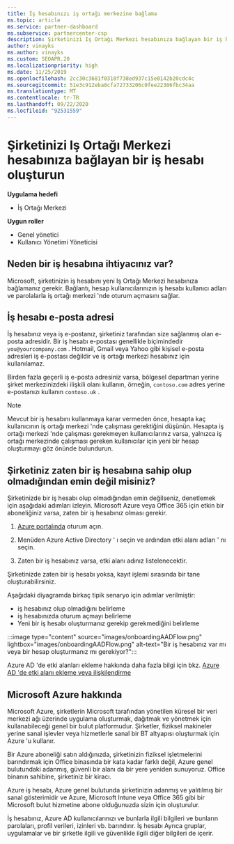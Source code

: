 ```yaml
---
title: İş hesabınızı iş ortağı merkezine bağlama
ms.topic: article
ms.service: partner-dashboard
ms.subservice: partnercenter-csp
description: Şirketinizi Iş Ortağı Merkezi hesabınıza bağlayan bir iş hesabı oluşturun. Bu, şirketinizdeki çalışanların Iş Ortağı Merkezi 'ne erişmesini sağlar.
author: vinayks
ms.author: vinayks
ms.custom: SEOAPR.20
ms.localizationpriority: high
ms.date: 11/25/2019
ms.openlocfilehash: 2cc30c3681f0310f738ed937c15e0142b20cdc4c
ms.sourcegitcommit: 51e3c912eba8cfa72733206c0fee22386fbc34aa
ms.translationtype: MT
ms.contentlocale: tr-TR
ms.lasthandoff: 09/22/2020
ms.locfileid: "92531559"
---
```

# <a name="create-a-work-account-that-links-your-company-to-your-partner-center-account"></a>Şirketinizi Iş Ortağı Merkezi hesabınıza bağlayan bir iş hesabı oluşturun

**Uygulama hedefi**

- İş Ortağı Merkezi

**Uygun roller**

- Genel yönetici
- Kullanıcı Yönetimi Yöneticisi

## <a name="why-you-need-a-work-account"></a>Neden bir iş hesabına ihtiyacınız var?

Microsoft, şirketinizin iş hesabını yeni Iş Ortağı Merkezi hesabınıza bağlamanız gerekir. Bağlantı, hesap kullanıcılarınızın iş hesabı kullanıcı adları ve parolalarla iş ortağı merkezi 'nde oturum açmasını sağlar.

## <a name="the-work-account-email-address"></a>İş hesabı e-posta adresi

İş hesabınız veya iş e-postanız, şirketiniz tarafından size sağlanmış olan e-posta adresidir. Bir iş hesabı e-postası genellikle biçimindedir `you@yourcompany.com` . Hotmail, Gmail veya Yahoo gibi kişisel e-posta adresleri iş e-postası değildir ve iş ortağı merkezi hesabınız için kullanılamaz.

Birden fazla geçerli iş e-posta adresiniz varsa, bölgesel departman yerine şirket merkezinizdeki ilişkili olanı kullanın, örneğin, `contoso.com` adres yerine e-postanızı kullanın `contoso.uk` .

> [!NOTE]  
> Mevcut bir iş hesabını kullanmaya karar vermeden önce, hesapta kaç kullanıcının iş ortağı merkezi 'nde çalışması gerektiğini düşünün. Hesapta iş ortağı merkezi 'nde çalışması gerekmeyen kullanıcılarınız varsa, yalnızca iş ortağı merkezinde çalışması gereken kullanıcılar için yeni bir hesap oluşturmayı göz önünde bulundurun.

## <a name="not-sure-if-your-company-already-has-a-work-account"></a>Şirketiniz zaten bir iş hesabına sahip olup olmadığından emin değil misiniz?

Şirketinizde bir iş hesabı olup olmadığından emin değilseniz, denetlemek için aşağıdaki adımları izleyin. Microsoft Azure veya Office 365 için etkin bir aboneliğiniz varsa, zaten bir iş hesabınız olması gerekir.

1. [Azure portalında](https://portal.azure.com) oturum açın.

2. Menüden Azure Active Directory ' ı seçin ve ardından etki alanı adları ' nı seçin.

3. Zaten bir iş hesabınız varsa, etki alanı adınız listelenecektir.

Şirketinizde zaten bir iş hesabı yoksa, kayıt işlemi sırasında bir tane oluşturabilirsiniz.

Aşağıdaki diyagramda birkaç tipik senaryo için adımlar verilmiştir:

- iş hesabınız olup olmadığını belirleme
- iş hesabınızda oturum açmayı belirleme
- Yeni bir iş hesabı oluşturmanız gerekip gerekmediğini belirleme

:::image type="content" source="images/onboardingAADFlow.png" lightbox="images/onboardingAADFlow.png" alt-text="Bir iş hesabınız var mı veya bir hesap oluşturmanız mı gerekiyor?":::

Azure AD 'de etki alanları ekleme hakkında daha fazla bilgi için bkz. [Azure AD 'de etki alanı ekleme veya ilişkilendirme](/azure/active-directory/active-directory-add-domain)

## <a name="about-microsoft-azure"></a>Microsoft Azure hakkında

Microsoft Azure, şirketlerin Microsoft tarafından yönetilen küresel bir veri merkezi ağı üzerinde uygulama oluşturmak, dağıtmak ve yönetmek için kullanabileceği genel bir bulut platformudur. Şirketler, fiziksel makineler yerine sanal işlevler veya hizmetlerle sanal bir BT altyapısı oluşturmak için Azure 'u kullanır.

Bir Azure aboneliği satın aldığınızda, şirketinizin fiziksel işletmelerini barındırmak için Office binasında bir kata kadar farklı değil, Azure genel bulutundaki adanmış, güvenli bir alanı da bir yere yeniden sunuyoruz. Office binanın sahibine, şirketiniz bir kiracı.

Azure iş hesabı, Azure genel bulutunda şirketinizin adanmış ve yalıtılmış bir sanal gösterimidir ve Azure, Microsoft Intune veya Office 365 gibi bir Microsoft bulut hizmetine abone olduğunuzda sizin için oluşturulur.

İş hesabınız, Azure AD kullanıcılarınızı ve bunlarla ilgili bilgileri ve bunların parolaları, profil verileri, izinleri vb. barındırır. İş hesabı Ayrıca gruplar, uygulamalar ve bir şirketle ilgili ve güvenlikle ilgili diğer bilgileri de içerir.